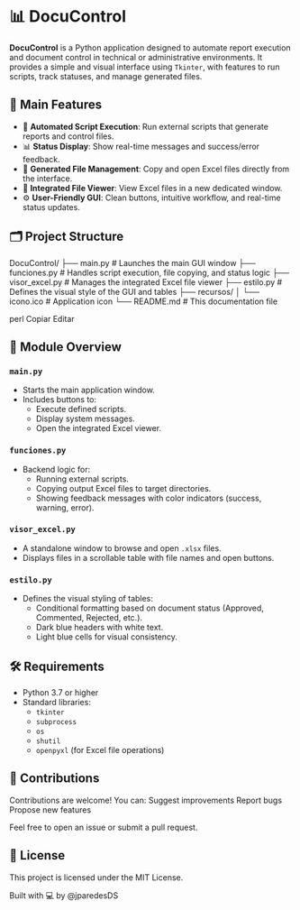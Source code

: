 # 📊 DocuControl

**DocuControl** is a Python application designed to automate report execution and document control in technical or administrative environments. It provides a simple and visual interface using `Tkinter`, with features to run scripts, track statuses, and manage generated files.

## 🎯 Main Features

- 📂 **Automated Script Execution**: Run external scripts that generate reports and control files.
- 📊 **Status Display**: Show real-time messages and success/error feedback.
- 🧾 **Generated File Management**: Copy and open Excel files directly from the interface.
- 📁 **Integrated File Viewer**: View Excel files in a new dedicated window.
- ⚙️ **User-Friendly GUI**: Clean buttons, intuitive workflow, and real-time status updates.

## 🗂️ Project Structure

DocuControl/
├── main.py # Launches the main GUI window
├── funciones.py # Handles script execution, file copying, and status logic
├── visor_excel.py # Manages the integrated Excel file viewer
├── estilo.py # Defines the visual style of the GUI and tables
├── recursos/
│ └── icono.ico # Application icon
└── README.md # This documentation file

perl
Copiar
Editar

## 🧠 Module Overview

### `main.py`

- Starts the main application window.
- Includes buttons to:
  - Execute defined scripts.
  - Display system messages.
  - Open the integrated Excel viewer.

### `funciones.py`

- Backend logic for:
  - Running external scripts.
  - Copying output Excel files to target directories.
  - Showing feedback messages with color indicators (success, warning, error).

### `visor_excel.py`

- A standalone window to browse and open `.xlsx` files.
- Displays files in a scrollable table with file names and open buttons.

### `estilo.py`

- Defines the visual styling of tables:
  - Conditional formatting based on document status (Approved, Commented, Rejected, etc.).
  - Dark blue headers with white text.
  - Light blue cells for visual consistency.

## 🛠️ Requirements

- Python 3.7 or higher
- Standard libraries:
  - `tkinter`
  - `subprocess`
  - `os`
  - `shutil`
  - `openpyxl` (for Excel file operations)

## 🤝 Contributions

Contributions are welcome! You can:
Suggest improvements
Report bugs
Propose new features

Feel free to open an issue or submit a pull request.

## 📄 License
This project is licensed under the MIT License.

Built with 💻 by @jparedesDS
